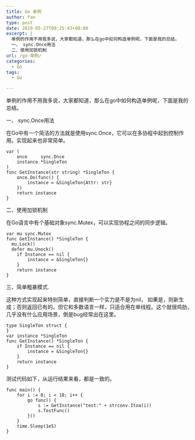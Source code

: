 ```yaml
---
title: Go 单例
author: fan
type: post
date: 2019-05-27T09:25:43+00:00
excerpt: |
  单例的作用不用我多说，大家都知道，那么在go中如何构造单例呢，下面是我的总结。
  一、 sync.Once用法
  二、使用加锁机制
url: /go-单例/
categories:
  - Go
tags:
  - Go

---
```

单例的作用不用我多说，大家都知道，那么在go中如何构造单例呢，下面是我的总结。
  
一、 sync.Once用法
  
在Go中有一个简洁的方法就是使用sync.Once，它可以在多协程中起到控制作用。实现起来也非常简单。

<pre><code class="language-go line-numbers">var (
    once     sync.Once
    instance *SingleTon
)
func GetInstance(str string) *SingleTon {
    once.Do(func() {
        instance = &SingleTon{Attr: str}
    })
    return instance
}
</code></pre>

二、使用加锁机制
  
在Go语言中有个基础对象sync.Mutex，可以实现协程之间的同步逻辑。

<pre><code class="language-go line-numbers">var mu sync.Mutex
func GetInstance() *SingleTon {
  mu.Lock()
  defer mu.Unock()
    if Instance == nil {
        instance = &SingleTon{}
    }
    return instance
}
</code></pre>

三、简单粗暴模式.
  
这种方式实现起来特别简单，直接判断一个实力是不是为nil， 如果是，则新生成；否则返回已有的。但它和多数语言一样，只适合用在单线程。这个就很鸡肋，几乎没有什么应用场景，倒是bug经常出在这里。

<pre><code class="language-go line-numbers">type SingleTon struct {
}
var instance *SingleTon
func GetInstance() *SingleTon {
    if Instance == nil {
        instance = &SingleTon{}
    }
    return instance
}
</code></pre>

测试代码如下，从运行结果来看，都是一致的。

<pre><code class="language-go line-numbers">func main() {
    for i := 0; i &lt; 10; i++ {
        go func() {
            s := GetInstance("test:" + strconv.Itoa(i))
            s.TestFunc()
        }()
    }
    time.Sleep(1e5)
}
</code></pre>